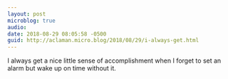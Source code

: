 ```yaml
---
layout: post
microblog: true
audio: 
date: 2018-08-29 08:05:58 -0500
guid: http://aclaman.micro.blog/2018/08/29/i-always-get.html
---
```

I always get a nice little sense of accomplishment when I forget to set an alarm but wake up on time without it.
